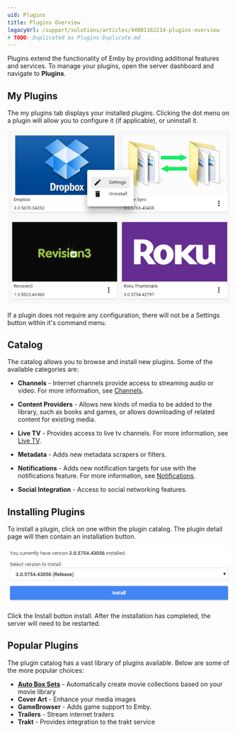 ```yaml
---
uid: Plugins
title: Plugins Overview
legacyUrl: /support/solutions/articles/44001162214-plugins-overview
# TODO: Duplicated as Plugins-Duplicate.md
---
```


Plugins extend the functionality of Emby by providing additional features and services. To manage your plugins, open the server dashboard and navigate to **Plugins**.

## My Plugins

The my plugins tab displays your installed plugins. Clicking the dot menu on a plugin will allow you to configure it (if applicable), or uninstall it. 

![](images/server/plugins1.png)

If a plugin does not require any configuration, there will not be a Settings button within it's command menu.

## Catalog

The catalog allows you to browse and install new plugins. Some of the available categories are:

* **Channels** - Internet channels provide access to streaming audio or video. For more information, see [Channels](Channels).

* **Content Providers** - Allows new kinds of media to be added to the library, such as books and games, or allows downloading of related content for existing media.

* **Live TV** - Provides access to live tv channels. For  more information, see [Live TV](Live-TV).

* **Metadata** - Adds new metadata scrapers or filters.

* **Notifications** - Adds new notification targets for use with the notifications feature. For  more information, see [Notifications](Notifications).

* **Social Integration** - Access to social networking features.

## Installing Plugins

To install a plugin, click on one within the plugin catalog. The plugin detail page will then contain an installation button.

![](images/server/plugins2.png)

Click the Install button install. After the installation has completed, the server will need to be restarted.

## Popular Plugins

The plugin catalog has a vast library of plugins available. Below are some of the more popular choices:

* **[Auto Box Sets](AutoBoxSets)** - Automatically create movie collections based on your movie library
* **Cover Art** - Enhance your media images
* **GameBrowser** - Adds game support to Emby.
* **Trailers** - Stream internet trailers
* **Trakt** - Provides integration to the trakt service